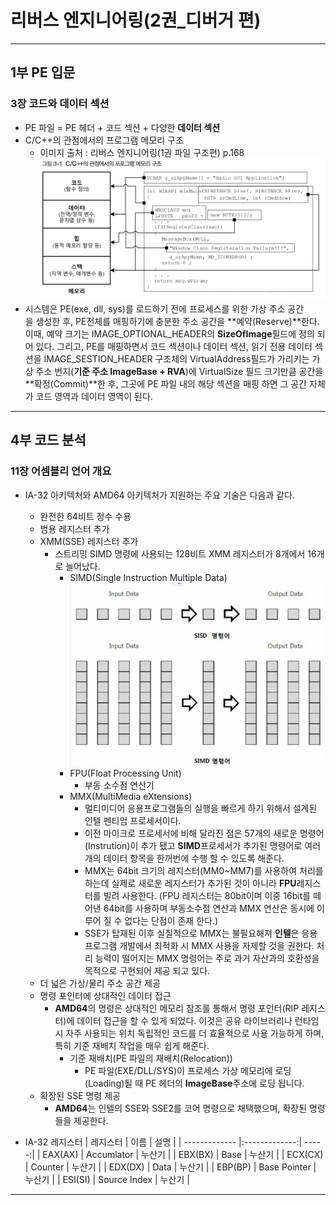 # 리버스 엔지니어링(2권_디버거 편)
___
## 1부 PE 입문
### 3장 코드와 데이터 섹션
+ PE 파일 = PE 헤더 + 코드 섹션 + 다양한 **데이터 섹션**
+ C/C++의 관점에서의 프로그램 메모리 구조
  * 이미지 출처 : 리버스 엔지니어링(1권 파일 구조편) p.168
  ![](../img/debugger/c_cpp_memory.png)
+ 시스템은 PE(exe, dll, sys)를 로드하기 전에 프로세스를 위한 가상 주소 공간 \
  을 생성한 후, PE전체를 매핑하기에 충분한 주소 공간을 **예약(Reserve)**한다. \
  이때, 예약 크기는 IMAGE_OPTIONAL_HEADER의 **SizeOfImage**필드에 정의 되어 있다.
  그리고, PE를 매핑하면서 코드 섹션이나 데이터 섹션, 읽기 전용 데이터 섹션을 IMAGE_SESTION_HEADER
  구조체의 VirtualAddress필드가 가리키는 가상 주소 번지(**기준 주소 ImageBase + RVA**)에 VirtualSize
  필드 크기만큼 공간을 **확정(Commit)**한 후, 그곳에 PE 파일 내의 해당 섹션을 매핑 하면 그 공간 자체가 코드 영역과 데이터 영역이 된다.

___
## 4부 코드 분석
### 11장 어셈블리 언어 개요
+ IA-32 아키텍처와 AMD64 아키텍처가 지원하는 주요 기술은 다음과 같다.
  - 완전한 64비트 정수 수용
  - 범용 레지스터 추가
  - XMM(SSE) 레지스터 추가
    * 스트리밍 SIMD 명령에 사용되는 128비트 XMM 레지스터가 8개에서 16개로 늘어났다.
      * SIMD(Single Instruction Multiple Data)
        ![](../img/debugger/simd.png)
      * FPU(Float Processing Unit)
        * 부동 소수점 연산기
      * MMX(MultiMedia eXtensions)
         * 멀티미디어 응용프로그램들의 실행을 빠르게 하기 위해서 설계된 인텔 펜티엄 프로세서이다.
         * 이전 마이크로 프로세서에 비해 달라진 점은 57개의 새로운 명령어(Instrution)이 추가 됐고 **SIMD**프로세서가 추가된 명령어로 여러개의 데이터 항목을 한꺼번에 수행 할 수 있도록 해준다.
         * MMX는 64bit 크기의 레지스터(MM0~MM7)를 사용하여 처리를 하는데 실제로 새로운 레지스터가 추가된 것이 아니라 **FPU**레지스터를 빌려 사용한다. (FPU 레지스터는 80bit이며 이중 16bit를 떼어낸 64bit를 사용하며 부동소수점 연산과 MMX 연산은 동시에 이루어 질 수 없다는 단점이 존재 한다.)
         * SSE가 탑재된 이후 실질적으로 MMX는 불필요해져 **인텔**은 응용프로그램 개발에서 최적화 시 MMX 사용을 자제할 것을 권한다. 처리 능력이 떨어지는 MMX 명령어는 주로 과거 자산과의 호환성을 목적으로 구현되어 제공 되고 있다.
  - 더 넓은 가상/물리 주소 공간 제공
  - 명령 포인터에 상대적인 데이터 접근
    * **AMD64**의 명령은 상대적인 메모리 참조를 통해서 명령 포인터(RIP 레지스터)에 데이터 접근을 할 수 있게 되었다. 이것은 공유 라이브러리나 런타임시 자주 사용되는 위치 독립적인 코드를 더 효율적으로 사용 가능하게 하며, 특히 기준 재배치 작업을 매우 쉽게 해준다.
      * 기준 재배치(PE 파일의 재배치(Relocation))
        * PE 파일(EXE/DLL/SYS)이 프로세스 가상 메모리에 로딩(Loading)될 때 PE 헤더의 **ImageBase**주소에 로딩 됩니다.
  - 확장된 SSE 명령 제공
    * **AMD64**는 인텔의 SSE와 SSE2를 코어 명령으로 채택했으며, 확장된 명령들을 제공한다.


+ IA-32 레지스터
  | 레지스터        | 이름           | 설명  |
  | ------------- |:-------------:| -----:|
  | EAX(AX)       | Accumlator    | 누산기 |
  | EBX(BX)       | Base          | 누산기 |
  | ECX(CX)       | Counter       | 누산기 |
  | EDX(DX)       | Data          | 누산기 |
  | EBP(BP)       | Base Pointer  | 누산기 |
  | ESI(SI)       | Source Index  | 누산기 |

___
